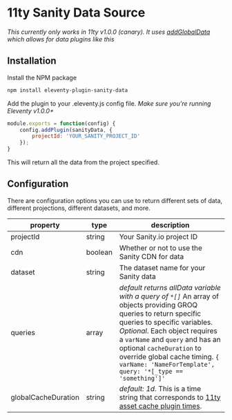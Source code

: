 # 11ty Sanity Data Source

*This currently only works in 11ty v1.0.0 (canary). It uses [addGlobalData](https://www.11ty.dev/docs/data-global-custom/) which allows for data plugins like this*

## Installation

Install the NPM package

```sh
npm install eleventy-plugin-sanity-data
```

Add the plugin to your .eleventy.js config file. *Make sure you're running Eleventy v1.0.0+*

```js
module.exports = function(config) {
    config.addPlugin(sanityData, {
        projectId: 'YOUR_SANITY_PROJECT_ID'
    });
}
```

This will return all the data from the project specified.

## Configuration

There are configuration options you can use to return different sets of data, different projections, different datasets, and more.

| property | type | description |
| -------- | ---- | ----------- |
| projectId | string | Your Sanity.io project ID |
| cdn | boolean | Whether or not to use the Sanity CDN for data |
| dataset | string | The dataset name for your Sanity data |
| queries | array | *default returns allData variable with a query of `*[]`* An array of objects providing GROQ queries to return specific queries to specific variables. *Optional*. Each object requires a `varName` and `query` and has an optional `cacheDuration` to override global cache timing. `{ varName: 'NameForTemplate', query: '*[_type == 'something']'` |
| globalCacheDuration | string | *default: 1d*. This is a time string that corresponds to [11ty asset cache plugin times](https://www.11ty.dev/docs/plugins/cache/#change-the-cache-duration). |